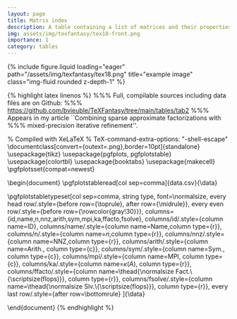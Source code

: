 ```yaml
---
layout: page
title: Matrix index 
description: A table containing a list of matrices and their properties.
img: assets/img/texfantasy/tex18-front.png
importance: 1
category: tables
---
```


<div class="row">
    <div class="col-sm mt-3 mt-md-0">
        {% include figure.liquid loading="eager" path="/assets/img/texfantasy/tex18.png" title="example image" class="img-fluid rounded z-depth-1" %}
    </div>
</div>

{% highlight latex linenos %}
%%% Full, compilable sources including data files are on Github: 
%%% https://github.com/bvieuble/TeXFantasy/tree/main/tables/tab2
%%% Appears in my article ``Combining sparse approximate factorizations with 
%%% mixed-precision iterative refinement''.

% Compiled with XeLaTeX
% TeX-command-extra-options: "-shell-escape"
\documentclass[convert={outext=.png},border=10pt]{standalone}
\usepackage{tikz}
\usepackage{pgfplots, pgfplotstable}
\usepackage{colortbl}
\usepackage{booktabs}
\usepackage{makecell}
\pgfplotsset{compat=newest}

\begin{document}
\pgfplotstableread[col sep=comma]{data.csv}{\data}

\pgfplotstabletypeset[col sep=comma,
                      string type,
                      font=\normalsize,
                      every head row/.style={before row={\toprule}, 
                                             after row={\midrule}},
                      every even row/.style={before row={\rowcolor{gray!30}}},
                      columns={id,name,n,nnz,arith,sym,mpi,ka,ffacto,fsolve},
                      columns/id/.style={column name=ID},
                      columns/name/.style={column name=Name,column type={r}},
                      columns/n/.style={column name=$n$,column type={r}},
                      columns/nnz/.style={column name=NNZ,column type={r}},
                      columns/arith/.style={column name=Arith.,
                                               column type={c}},
                      columns/sym/.style={column name=Sym.,
                                                column type={c}},
                      columns/mpi/.style={column name=MPI,
                                                column type={c}},
                      columns/ka/.style={column name=$\kappa(A)$,
                                                     column type={r}},
                      columns/ffacto/.style={column name=\thead{\normalsize 
                        Fact.\\{\scriptsize(flops)}},
                                             column type={r}},
                      columns/fsolve/.style={column name=\thead{\normalsize 
                        Slv.\\{\scriptsize(flops)}},
                                               column type={r}},
                      every last row/.style={after row=\bottomrule}
                      ]{\data}

\end{document}
{% endhighlight %}
